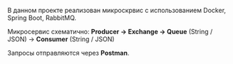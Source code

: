 В данном проекте реализован микроскрвис с использованием Docker, Spring Boot, RabbitMQ.

Микросервис схематично:
**Producer -> Exchange -> Queue** (String / JSON) -> **Consumer** (String / JSON)

Запросы отправляются через **Postman**.
